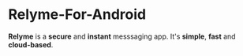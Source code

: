 # Relyme-For-Android

**Relyme** is a **secure** and **instant** messsaging app. It's **simple**, **fast** and **cloud-based**.

